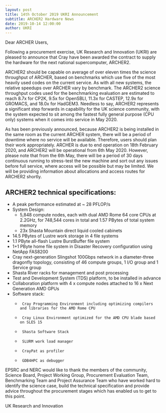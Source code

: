 ```yaml
---
layout: post
title: 14th October 2019 UKRI Announcement
subtitle: ARCHER2 Hardware News
date: 2019-10-14 12:00:00
author: UKRI
---
```



Dear ARCHER Users,

Following a procurement exercise, UK Research and Innovation (UKRI) are pleased to announce that Cray have been awarded the contract to supply the hardware for the next national supercomputer, ARCHER2.

ARCHER2 should be capable on average of over eleven times the science throughput of ARCHER, based on benchmarks which use five of the most heavily used codes on the current service. As with all new systems, the relative speedups over ARCHER vary by benchmark. The ARCHER2 science throughput codes used for the benchmarking evaluation are estimated to reach 8.7x for CP2K, 9.5x for OpenSBLI, 11.3x for CASTEP, 12.9x for GROMACS, and 18.0x for HadGEM3. Needless to say, ARCHER2 represents a significant step forwards in capability for the UK science community, with the system expected to sit among the fastest fully general purpose (CPU only) systems when it comes into service in May 2020.

As has been previously announced, because ARCHER2 is being installed in the same room as the current ARCHER system, there will be a period of downtime where no service will be available. Therefore, users should plan their work appropriately. ARCHER is due to end operation on 18th February 2020, and ARCHER2 will be operational from 6th May 2020. However, please note that from the 6th May, there will be a period of 30 days continuous running to stress-test the new machine and sort out any issues before full service, where access will be possible but may be limited. We will be providing information about allocations and access routes for ARCHER2 shortly.

## ARCHER2 technical specifications:

* A peak performance estimated at ~ 28 PFLOP/s
* System Design:
  *  5,848 compute nodes, each with dual AMD Rome 64 core CPUs at 2.2GHz, for 748,544 cores in total and 1.57 PBytes of total system memory
  *  23x Shasta Mountain direct liquid cooled cabinets
*    14.5 PBytes of Lustre work storage in 4 file systems
*    1.1 PByte all-flash Lustre BurstBuffer file system
*    1+1 PByte home file system in Disaster Recovery configuration using NetApp FAS8200
*    Cray next-generation Slingshot 100Gbps network in a diameter-three dragonfly topology, consisting of 46 compute groups, 1 I/O group and 1 Service group
*    Shasta River racks for management and post processing
*    Test and Development System (TDS) platform, to be installed in advance
*    Collaboration platform with 4 x compute nodes attached to 16 x Next Generation AMD GPUs
* Software stack:
  *      Cray Programming Environment including optimizing compilers and libraries for the AMD Rome CPU
  *      Cray Linux Environment optimized for the AMD CPU blade based on SLES 15
  *      Shasta Software Stack
  *      SLURM work load manager
  *      CrayPat as profiler
  *      GDB4HPC as debugger

EPSRC and NERC would like to thank the members of the community, Science Board, Project Working Group, Procurement Evaluation Team, Benchmarking Team and Project Assurance Team who have worked hard to identify the science case, build the technical specification and provide advice throughout the procurement stages which has enabled us to get to this point.

UK Research and Innovation 